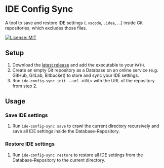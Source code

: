 # IDE Config Sync
A tool to save and restore IDE settings (`.vscode`, `.idea`, ...) inside Git repositories, which excludes those files.

[![License: MIT](https://img.shields.io/badge/License-MIT-yellow.svg)](https://opensource.org/licenses/MIT)
<br>

## Setup
1. Download the [latest release](https://github.com/MatthiasHarzer/ide-config-sync/releases) and add the executable to your `PATH`.
2. Create an empty Git repository as a Database on an online service (e.g. GitHub, GitLab, Bitbucket) to store and sync your IDE settings.
3. Run `ide-config-sync init --url <URL>` with the URL of the repository from step 2.

## Usage
### Save IDE settings
1. Run `ide-config-sync save` to crawl the current directory recursively and save all IDE settings inside the Database-Repository.

### Restore IDE settings
1. Run `ide-config-sync restore` to restore all IDE settings from the Database-Repository to the current directory.

